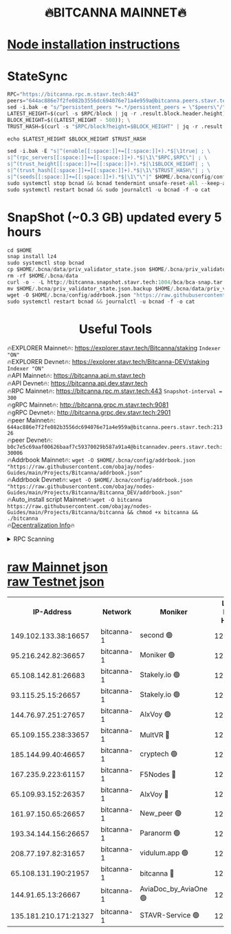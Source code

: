 <h1 align="center"> 🔥BITCANNA MAINNET🔥</h1>


[Node installation instructions](https://github.com/obajay/nodes-Guides/tree/main/Projects/Bitcanna)
=

# StateSync
```python
RPC="https://bitcanna.rpc.m.stavr.tech:443"
peers="644ac886e7f2fe082b3556dc694076e71a4e959a@bitcanna.peers.stavr.tech:21326"
sed -i.bak -e "s/^persistent_peers *=.*/persistent_peers = \"$peers\"/" $HOME/.bcna/config/config.toml
LATEST_HEIGHT=$(curl -s $RPC/block | jq -r .result.block.header.height); \
BLOCK_HEIGHT=$((LATEST_HEIGHT - 500)); \
TRUST_HASH=$(curl -s "$RPC/block?height=$BLOCK_HEIGHT" | jq -r .result.block_id.hash)

echo $LATEST_HEIGHT $BLOCK_HEIGHT $TRUST_HASH

sed -i.bak -E "s|^(enable[[:space:]]+=[[:space:]]+).*$|\1true| ; \
s|^(rpc_servers[[:space:]]+=[[:space:]]+).*$|\1\"$RPC,$RPC\"| ; \
s|^(trust_height[[:space:]]+=[[:space:]]+).*$|\1$BLOCK_HEIGHT| ; \
s|^(trust_hash[[:space:]]+=[[:space:]]+).*$|\1\"$TRUST_HASH\"| ; \
s|^(seeds[[:space:]]+=[[:space:]]+).*$|\1\"\"|" $HOME/.bcna/config/config.toml
sudo systemctl stop bcnad && bcnad tendermint unsafe-reset-all --keep-addr-book
sudo systemctl restart bcnad && sudo journalctl -u bcnad -f -o cat
```
# SnapShot (~0.3 GB) updated every 5 hours
```python
cd $HOME
snap install lz4
sudo systemctl stop bcnad
cp $HOME/.bcna/data/priv_validator_state.json $HOME/.bcna/priv_validator_state.json.backup
rm -rf $HOME/.bcna/data
curl -o - -L http://bitcanna.snapshot.stavr.tech:1004/bca/bca-snap.tar.lz4 | lz4 -c -d - | tar -x -C $HOME/.bcna --strip-components 2
mv $HOME/.bcna/priv_validator_state.json.backup $HOME/.bcna/data/priv_validator_state.json
wget -O $HOME/.bcna/config/addrbook.json "https://raw.githubusercontent.com/obajay/nodes-Guides/main/Projects/Bitcanna/addrbook.json"
sudo systemctl restart bcnad && journalctl -u bcnad -f -o cat
```

 <h1 align="center"> Useful Tools</h1>

🔥EXPLORER Mainnet🔥:    https://explorer.stavr.tech/Bitcanna/staking          `Indexer "ON"` \
🔥EXPLORER Devnet🔥:     https://explorer.stavr.tech/Bitcanna-DEV/staking     `Indexer "ON"` \
🔥API Mainnet🔥:         https://bitcanna.api.m.stavr.tech \
🔥API Devnet🔥:          https://bitcanna.api.dev.stavr.tech \
🔥RPC Mainnet🔥:         https://bitcanna.rpc.m.stavr.tech:443         `Snapshot-interval = 300` \
🔥gRPC Mainnet🔥:        http://bitcanna.grpc.m.stavr.tech:9081 \
🔥gRPC Devnet🔥:         http://bitcanna.grpc.dev.stavr.tech:2901 \
🔥peer Mainnet🔥:        `644ac886e7f2fe082b3556dc694076e71a4e959a@bitcanna.peers.stavr.tech:21326` \
🔥peer Devnet🔥:         `b0c7e5c69aaf00626baaf7c59370029b587a91a4@bitcannadev.peers.stavr.tech:30006` \
🔥Addrbook Mainnet🔥:    ```wget -O $HOME/.bcna/config/addrbook.json "https://raw.githubusercontent.com/obajay/nodes-Guides/main/Projects/Bitcanna/addrbook.json"``` \
🔥Addrbook Devnet🔥:    ```wget -O $HOME/.bcna/config/addrbook.json "https://raw.githubusercontent.com/obajay/nodes-Guides/main/Projects/Bitcanna/Bitcanna_DEV/addrbook.json"``` \
🔥Auto_install script Mainnet🔥:```wget -O bitcanna https://raw.githubusercontent.com/obajay/nodes-Guides/main/Projects/Bitcanna/bitcanna && chmod +x bitcanna && ./bitcanna``` \
🔥[Decentralization Info](https://github.com/obajay/StateSync-snapshots/tree/main/Projects/Bitcanna/Decentralization)🔥


<details>
<summary>RPC Scanning</summary>

<h2 align="center"> We scan nodes in real time every 4 hours. And we provide the final result of RPC endpoints.
We cannot influence the operation of these nodes in any way. </h2>


```python
If Voting Power is higher than 0 --> then the Node is a validator of the network and may be subject to attack and be a potential threat to the chain.
```
```python
We marked such validators with a red symbol
```

</details>

[raw Mainnet json](https://rpc-check.bcam.stavr.tech/bcam/rpc-bcam-result.json) \
[raw Testnet json](https://github.com/obajay/StateSync-snapshots/tree/main/Projects/Bitcanna/Rpc-Check-Testnet)
=



<table><tr><th>IP-Address</th><th>Network</th><th>Moniker</th><th>Latest Block Height</th><th>Earliest Block Height</th><th>Catching Up</th><th>Tx Index</th><th>Voting Power</th><th>Scan Time</th></tr><tr><td>149.102.133.38:16657</td><td>bitcanna-1</td><td>second 🟢</td><td>12511257</td><td>1</td><td>False</td><td>on</td><td>0</td><td>2024-02-09T20:13:45.119020093UTC</td></tr><tr><td>95.216.242.82:36657</td><td>bitcanna-1</td><td>Moniker 🟢</td><td>12511247</td><td>5776907</td><td>False</td><td>on</td><td>0</td><td>2024-02-09T20:12:42.110182432UTC</td></tr><tr><td>65.108.142.81:26683</td><td>bitcanna-1</td><td>Stakely.io 🟢</td><td>12511251</td><td>6152001</td><td>False</td><td>on</td><td>0</td><td>2024-02-09T20:13:08.296377624UTC</td></tr><tr><td>93.115.25.15:26657</td><td>bitcanna-1</td><td>Stakely.io 🟢</td><td>12511250</td><td>6520001</td><td>False</td><td>on</td><td>0</td><td>2024-02-09T20:13:01.792370625UTC</td></tr><tr><td>144.76.97.251:27657</td><td>bitcanna-1</td><td>AlxVoy 🟢</td><td>12511256</td><td>8805201</td><td>False</td><td>on</td><td>0</td><td>2024-02-09T20:13:34.451418334UTC</td></tr><tr><td>65.109.155.238:33657</td><td>bitcanna-1</td><td>MultVR 🔴</td><td>12511252</td><td>9933415</td><td>False</td><td>on</td><td>352595</td><td>2024-02-09T20:13:16.127306632UTC</td></tr><tr><td>185.144.99.40:46657</td><td>bitcanna-1</td><td>cryptech 🟢</td><td>12511246</td><td>11528001</td><td>False</td><td>on</td><td>0</td><td>2024-02-09T20:12:37.618451865UTC</td></tr><tr><td>167.235.9.223:61157</td><td>bitcanna-1</td><td>F5Nodes 🔴</td><td>12511253</td><td>12084001</td><td>False</td><td>on</td><td>570</td><td>2024-02-09T20:13:18.467340645UTC</td></tr><tr><td>65.109.93.152:26357</td><td>bitcanna-1</td><td>AlxVoy 🔴</td><td>12511257</td><td>12109301</td><td>False</td><td>on</td><td>1391776</td><td>2024-02-09T20:13:45.710862139UTC</td></tr><tr><td>161.97.150.65:26657</td><td>bitcanna-1</td><td>New_peer 🟢</td><td>12511251</td><td>12254001</td><td>False</td><td>on</td><td>0</td><td>2024-02-09T20:13:08.647616968UTC</td></tr><tr><td>193.34.144.156:26657</td><td>bitcanna-1</td><td>Paranorm 🟢</td><td>12511254</td><td>12271301</td><td>False</td><td>on</td><td>0</td><td>2024-02-09T20:13:25.215842897UTC</td></tr><tr><td>208.77.197.82:31657</td><td>bitcanna-1</td><td>vidulum.app 🟢</td><td>12511252</td><td>12386934</td><td>False</td><td>on</td><td>0</td><td>2024-02-09T20:13:11.565994036UTC</td></tr><tr><td>65.108.131.190:21957</td><td>bitcanna-1</td><td>bitcanna 🔴</td><td>12511254</td><td>12411254</td><td>False</td><td>on</td><td>409577</td><td>2024-02-09T20:13:24.915317348UTC</td></tr><tr><td>144.91.65.13:26667</td><td>bitcanna-1</td><td>AviaDoc_by_AviaOne 🟢</td><td>12511255</td><td>12498001</td><td>False</td><td>on</td><td>0</td><td>2024-02-09T20:13:31.739429814UTC</td></tr><tr><td>135.181.210.171:21327</td><td>bitcanna-1</td><td>STAVR-Service 🟢</td><td>12511255</td><td>12509301</td><td>False</td><td>on</td><td>0</td><td>2024-02-09T20:13:34.178184679UTC</td></tr></table>
